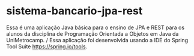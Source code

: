 # sistema-bancario-jpa-rest
Essa é uma aplicação Java básica para o ensino de JPA e REST para os alunos da disciplina de Programação Orientada a Objetos em Java da UniMetrocamp.
/
Essa aplicação foi desenvolvida usando a IDE do Spring Tool Suite https://spring.io/tools.
